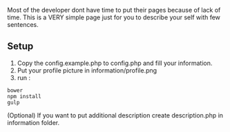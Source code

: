 Most of the developer dont have time to put their pages because of lack of time.
This is a VERY simple page just for you to describe your self with few sentences.

## Setup 
1. Copy the config.example.php to config.php and fill your information.
2. Put your profile picture in information/profile.png
3. run :

```
bower
npm install
gulp
```

(Optional) If you want to put additional description create description.php in information folder.
